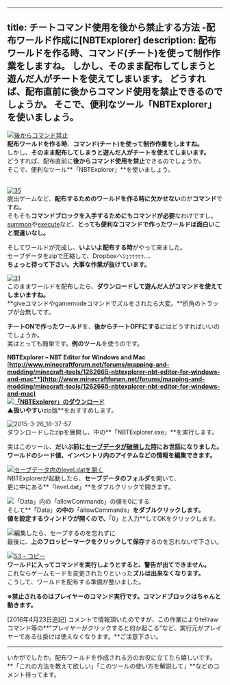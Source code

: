 
---
title: チートコマンド使用を後から禁止する方法 -配布ワールド作成に[NBTExplorer]
description: 配布ワールドを作る時、コマンド(チート)を使って制作作業をしますね。
 しかし、そのまま配布してしまうと遊んだ人がチートを使えてしまいます。
 どうすれば、配布直前に後からコマンド使用を禁止できるのでしょうか。
 そこで、便利なツール「NBTExplorer」を使いましょう。
---

[![後からコマンド禁止](https://cdn-ak.f.st-hatena.com/images/fotolife/s/sasigume/20210208/20210208162246.png)](#d/7/d7cd8775.png "後からコマンド禁止")  
**配布ワールドを作る時**、**コマンド(チート)を使って制作作業をしますね。**  
しかし、**そのまま配布してしまうと遊んだ人がチートを使えてしまいます。**  
どうすれば、配布直前に**後からコマンド使用を禁止**できるのでしょうか。  
そこで、便利なツール**「NBTExplorer」**を使いましょう。

   
[![35](https://cdn-ak.f.st-hatena.com/images/fotolife/s/sasigume/20210208/20210208140405.png)](#5/3/5383b950.png "35")  
脱出ゲームなど、**配布するためのワールドを作る時に欠かせない**のが**コマンド**ですね。  
そもそも**コマンドブロックを入手するためにもコマンドが必要**なわけですし。  
[summon](/tag/summon%E3%82%B3%E3%83%9E%E3%83%B3%E3%83%89 "summonコマンドの活用法記事一覧へ")や[execute](/tag/execute%E3%82%B3%E3%83%9E%E3%83%B3%E3%83%89 "executeコマンドの活用法記事一覧へ")など、**とっても便利なコマンドで作ったワールドは面白いこと間違いなし。**

そしてワールドが完成し、**いよいよ配布する時**がやって来ました。  
セーブデータをzipで圧縮して、Dropboxへｼｭｩｩｩｩｩ….  
**ちょっと待って下さい。大事な作業が抜けています。**

[![31](https://cdn-ak.f.st-hatena.com/images/fotolife/s/sasigume/20210208/20210208144710.png)](#7/b/7b1f9a4e.png "31")  
このままワールドを配布したら、**ダウンロードして遊んだ人がコマンドを使えてしまいますね。**  
**giveコマンドやgamemodeコマンドでズルをされたら大変。**折角のトラップが台無しです。

**チートONで作ったワールド**を、**後からチートOFFにする**にはどうすればいいのでしょうか。  
実はとっても簡単です。**例のツール**を使うのです。

**NBTExplorer – NBT Editor for Windows and Mac**  
[**http://www.minecraftforum.net/forums/mapping-and-modding/minecraft-tools/1262665-nbtexplorer-nbt-editor-for-windows-and-mac**](http://www.minecraftforum.net/forums/mapping-and-modding/minecraft-tools/1262665-nbtexplorer-nbt-editor-for-windows-and-mac)  
[![「NBTExplorer」のダウンロード](https://cdn-ak.f.st-hatena.com/images/fotolife/s/sasigume/20210208/20210208154157.jpg)](#a/e/aea2f745.jpg "2015-3-26_18-26-12")  
▲扱いやすい**zip版**をおすすめします。

![2015-3-26_18-37-57](https://cdn-ak.f.st-hatena.com/images/fotolife/s/sasigume/20210208/20210208152803.jpg)  
ダウンロードしたzipを展開し、中の**「NBTExplorer.exe」**を実行します。

実はこのツール、**だいぶ前に[セーブデータが破損した時](/38244700/ "気が付くと、そこは奈落の底だった　～セーブデータがぶっ壊れた～")にお世話になりました。**  
**ワールドのシード値、インベントリ内のアイテムなどの情報を編集できます。**

[![セーブデータ内のlevel.datを開く](https://cdn-ak.f.st-hatena.com/images/fotolife/s/sasigume/20210208/20210208155407.jpg)](#b/b/bb0a7633.jpg "セーブデータ内のlevel.datを開く")  
NBTExplorerが起動したら、**セーブデータのフォルダ**を開いて、  
更に中にある**「level.dat」**をダブルクリックで開きます。

![「Data」内の「allowCommands」の値を0にする](https://cdn-ak.f.st-hatena.com/images/fotolife/s/sasigume/20210208/20210208142445.jpg)  
そして**「Data」**の中の**「allowCommands」**をダブルクリックします。  
値を設定するウィンドウが開くので、**「0」と入力**してOKをクリックします。

![編集したら、セーブするのを忘れずに](https://cdn-ak.f.st-hatena.com/images/fotolife/s/sasigume/20210208/20210208161711.jpg)  
最後に、**上のフロッピーマークをクリックして保存**するのを忘れないで下さい。

[![53 - コピー](https://cdn-ak.f.st-hatena.com/images/fotolife/s/sasigume/20210208/20210208153021.png)](#a/3/a3747fa6.png "53 - コピー")  
**ワールドに入ってコマンドを実行しようとすると、警告が出てできません。**  
これならゲームモードを変更されたりといった**ズルは出来なくなります。**  
こうして、ワールドを配布する準備が整いました。

**※禁止されるのはプレイヤーのコマンド実行です。コマンドブロックはちゃんと動きます。**

\[2016年4月23日追記\] コメントで情報頂いたのですが、この作業によりtellrawコマンド等の**“プレイヤーがクリックすると何か起こる”など、実行元がプレイヤーである仕掛けは使えなくなります。**ご注意下さい。

---

いかがでしたか。配布ワールドを作成される方のお役に立てたら嬉しいです。  
**「これの方法を教えて欲しい」「このツールの使い方を解説して」**などのコメント待ってます。
